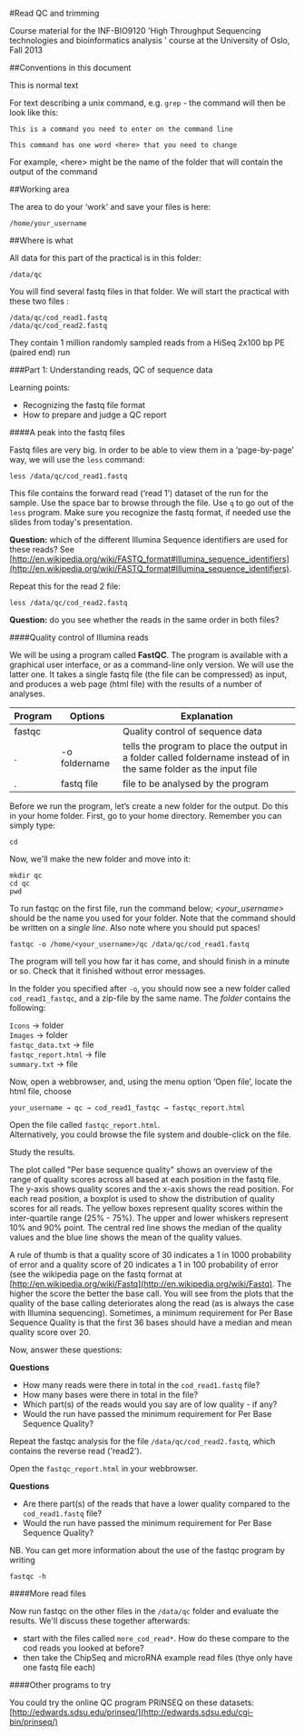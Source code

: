 #Read QC and trimming

Course material for the INF-BIO9120 'High Throughput Sequencing technologies and bioinformatics analysis ' course at the University of Oslo, Fall 2013

##Conventions in this document

This is normal text

For text describing a unix command, e.g. `grep` - the command will then be look like this: 

```
This is a command you need to enter on the command line
```

```
This command has one word <here> that you need to change
```

For example, \<here> might be the name of the folder that will contain the output of the command

##Working area

The area to do your ‘work’ and save your files is here:

```
/home/your_username
```

##Where is what

All data for this part of the practical is in this folder:

`/data/qc`

You will find several fastq files in that folder. We will start the practical with these two files :

```
/data/qc/cod_read1.fastq  
/data/qc/cod_read2.fastq
```

They contain 1 million randomly sampled reads from a HiSeq 2x100 bp PE (paired end) run

###Part 1: Understanding reads, QC of sequence data

Learning points:

* Recognizing the fastq file format
* How to prepare and judge a QC report

####A peak into the fastq files

Fastq files are very big. In order to be able to view them in a ‘page-by-page’ way, we will use the `less` command:

```
less /data/qc/cod_read1.fastq
```

This file contains the forward read (‘read 1’)  dataset of the run for the sample. Use the space bar to browse through the file. Use `q` to go out of the `less` program. Make sure you recognize the fastq format, if needed use the slides from today's presentation. 

**Question:** which of the different Illumina Sequence identifiers are used for these reads? See [http://en.wikipedia.org/wiki/FASTQ_format#Illumina_sequence_identifiers](http://en.wikipedia.org/wiki/FASTQ_format#Illumina_sequence_identifiers).

Repeat this for the read 2 file:

```
less /data/qc/cod_read2.fastq
```

**Question:** do you see whether the reads in the same order in both files?

####Quality control of Illumina reads

We will be using a program called **FastQC**. The program is available with a graphical user interface, or as a command-line only version. We will use the latter one. It takes a single fastq file (the file can be compressed) as input, and produces a web page (html file) with the results of a number of analyses.

Program|Options|Explanation
-------|-------|-----------
fastqc ||Quality control of sequence data
.|-o foldername|tells the program to place the output in a folder called foldername instead of in the same folder as the input file
.|fastq file|file to be analysed by the program


Before we run the program, let’s create a new folder for the output. Do this in your home folder. First, go to your home directory. Remember you can simply type:

```
cd
```
Now, we'll make the new folder and move into it:

```
mkdir qc
cd qc
pwd
```

To run fastqc on the first file, run the command below; *<your_username>* should be the name you used for your folder. Note that the command should be written on a *single line*. Also note where you should put spaces!

```
fastqc -o /home/<your_username>/qc /data/qc/cod_read1.fastq
```

The program will tell you how far it has come, and should finish in a minute or so. Check that it finished without error messages.

In the folder you specified after `-o`, you should now see a new folder called `cod_read1_fastqc`, and a zip-file by the same name. The *folder* contains the following:

`Icons` → folder  
`Images` → folder  
`fastqc_data.txt` → file  
`fastqc_report.html` → file  
`summary.txt` → file

Now, open a webbrowser, and, using the menu option ‘Open file’, locate the html file, choose 

`your_username → qc → cod_read1_fastqc → fastqc_report.html`

Open the file called `fastqc_report.html`.   
Alternatively, you could browse the file system and double-click on the file.

Study the results.

The plot called "Per base sequence quality" shows an overview of the range of quality scores across all based at each position in the fastq file. The y-axis shows quality scores and the x-axis shows the read position. For each read position, a boxplot is used to show the distribution of quality scores for all reads. The yellow boxes represent quality scores within the inter-quartile range (25% - 75%). The upper and lower whiskers represent 10% and 90% point. The central red line shows the median of the quality values and the blue line shows the mean of the quality values.

A rule of thumb is that a quality score of 30 indicates a 1 in 1000 probability of error and a quality score of 20 indicates a 1 in 100 probability of error (see the wikipedia page on the fastq format at [http://en.wikipedia.org/wiki/Fastq](http://en.wikipedia.org/wiki/Fastq). The higher the score the better the base call. You will see from the plots that the quality of the base calling deteriorates along the read (as is always the case with Illumina sequencing). Sometimes, a minimum requirement for Per Base Sequence Quality is that the first 36 bases should have a median and mean quality score over 20.

Now, answer these questions:

**Questions**

* How many reads were there in total in the `cod_read1.fastq` file?
* How many bases were there in total in the file?
* Which part(s) of the reads would you say are of low quality - if any?
* Would the run have passed the minimum requirement for Per Base Sequence Quality?


Repeat the fastqc analysis for the file `/data/qc/cod_read2.fastq`, which contains the reverse read ('read2').

Open the `fastqc_report.html` in your webbrowser.

**Questions**

* Are there part(s) of the reads that have a lower quality compared to the `cod_read1.fastq` file?
* Would the run have passed the minimum requirement for Per Base Sequence Quality?


NB. You can get more information about the use of the fastqc program by writing

```
fastqc -h
```

####More read files

Now run fastqc on the other files in the `/data/qc` folder and evaluate the results. We'll discuss these together afterwards:

* start with the files called `more_cod_read*`. How do these compare to the cod reads you looked at before?
* then take the ChipSeq and microRNA example read files (thye only have one fastq file each)

####Other programs to try

You could try the online QC program PRINSEQ on these datasets: [http://edwards.sdsu.edu/prinseq/](http://edwards.sdsu.edu/cgi-bin/prinseq/) 